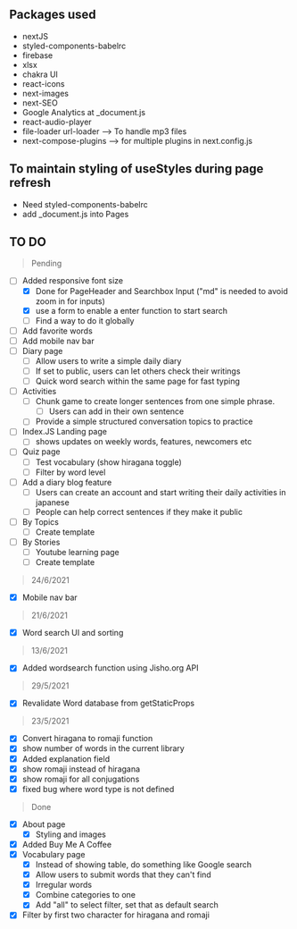 ## Packages used

- nextJS
- styled-components-babelrc
- firebase
- xlsx
- chakra UI
- react-icons
- next-images
- next-SEO
- Google Analytics at \_document.js
- react-audio-player
- file-loader url-loader --> To handle mp3 files
- next-compose-plugins --> for multiple plugins in next.config.js

## To maintain styling of useStyles during page refresh

- Need styled-components-babelrc
- add \_document.js into Pages

## TO DO

> Pending

- [ ] Added responsive font size
  - [x] Done for PageHeader and Searchbox Input ("md" is needed to avoid zoom in for inputs)
  - [x] use a form to enable a enter function to start search
  - [ ] Find a way to do it globally
- [ ] Add favorite words
- [ ] Add mobile nav bar
- [ ] Diary page
  - [ ] Allow users to write a simple daily diary
  - [ ] If set to public, users can let others check their writings
  - [ ] Quick word search within the same page for fast typing
- [ ] Activities
  - [ ] Chunk game to create longer sentences from one simple phrase.
    - [ ] Users can add in their own sentence
  - [ ] Provide a simple structured conversation topics to practice
- [ ] Index.JS Landing page
  - [ ] shows updates on weekly words, features, newcomers etc
- [ ] Quiz page
  - [ ] Test vocabulary (show hiragana toggle)
  - [ ] Filter by word level
- [ ] Add a diary blog feature
  - [ ] Users can create an account and start writing their daily activities in japanese
  - [ ] People can help correct sentences if they make it public
- [ ] By Topics
  - [ ] Create template
- [ ] By Stories
  - [ ] Youtube learning page
  - [ ] Create template

> 24/6/2021

- [x] Mobile nav bar

> 21/6/2021

- [x] Word search UI and sorting

> 13/6/2021

- [x] Added wordsearch function using Jisho.org API

> 29/5/2021

- [x] Revalidate Word database from getStaticProps

> 23/5/2021

- [x] Convert hiragana to romaji function
- [x] show number of words in the current library
- [x] Added explanation field
- [x] show romaji instead of hiragana
- [x] show romaji for all conjugations
- [x] fixed bug where word type is not defined

> Done

- [x] About page
  - [x] Styling and images
- [x] Added Buy Me A Coffee
- [x] Vocabulary page
  - [x] Instead of showing table, do something like Google search
  - [x] Allow users to submit words that they can't find
  - [x] Irregular words
  - [x] Combine categories to one
  - [x] Add "all" to select filter, set that as default search
- [x] Filter by first two character for hiragana and romaji
